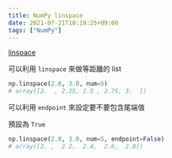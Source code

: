 ```yaml
---
title: NumPy linspace
date: 2021-07-21T10:19:25+09:00
tags: ["NumPy"]
---
```

[linspace](https://numpy.org/doc/stable/reference/generated/numpy.linspace.html)

可以利用 `linspace` 來做等距離的 list

```python
np.linspace(2.0, 3.0, num=5)
# array([2.  , 2.25, 2.5 , 2.75, 3.  ])
```

可以利用 `endpoint` 來設定要不要包含尾端值

預設為 `True`

```python
np.linspace(2.0, 3.0, num=5, endpoint=False)
# array([2. ,  2.2,  2.4,  2.6,  2.8])
```
